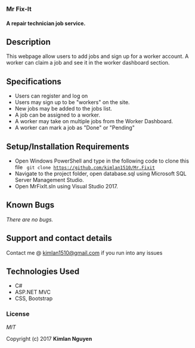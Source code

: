 ### Mr Fix-It
#### A repair technician job service.

## Description

This webpage allow users to add jobs and sign up for a worker account. A worker can claim a job and see it in the worker dashboard section.

## Specifications
* Users can register and log on
* Users may sign up to be "workers" on the site.
* New jobs may be added to the jobs list.
* A job can be assigned to a worker.
* A worker may take on multiple jobs from the Worker Dashboard.
* A worker can mark a job as "Done" or "Pending"

## Setup/Installation Requirements

+ Open Windows PowerShell and type in the following code to clone this file <code> git clone https://github.com/kimlan1510/Mr.Fixit</code>
+ Navigate to the project folder, open database.sql using Microsoft SQL Server Management Studio.
+ Open MrFixIt.sln using Visual Studio 2017.
## Known Bugs

_There are no bugs._

## Support and contact details

Contact me @ kimlan1510@gmail.com if you run into any issues

## Technologies Used

+ C#
+ ASP.NET MVC
+ CSS, Bootstrap



### License

*MIT*

Copyright (c) 2017 **Kimlan Nguyen**
